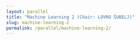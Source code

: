 ```yaml
---
layout: parallel
title: "Machine Learning 2 (Chair: LOVRO ŠUBELJ)"
slug: machine-learning-2
permalink: /parallel/machine-learning-2/
---
```

